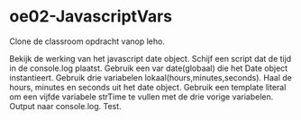 # oe02-JavascriptVars
Clone de classroom opdracht vanop leho.

Bekijk de werking van het javascript date object. 
Schijf een script dat de tijd in de console.log plaatst. 
Gebruik een var date(globaal) die het Date object instantieert. 
Gebruik drie variabelen lokaal(hours,minutes,seconds). 
Haal de hours, minutes en seconds uit het date object. 
Gebruik een template literal om een vijfde variabele strTime te vullen met de drie vorige variabelen. 
Output naar console.log. 
Test. 
